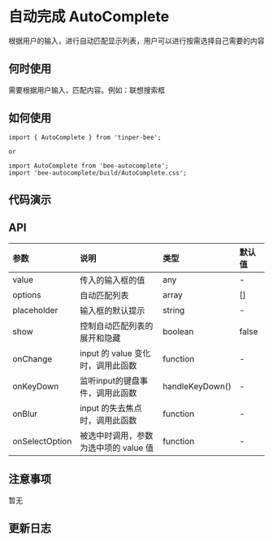# 自动完成 AutoComplete
根据用户的输入，进行自动匹配显示列表，用户可以进行按需选择自己需要的内容

## 何时使用

需要根据用户输入，匹配内容。例如：联想搜索框

## 如何使用

```
import { AutoComplete } from 'tinper-bee';

or

import AutoComplete from 'bee-autocomplete';
import 'bee-autocomplete/build/AutoComplete.css';

```

## 代码演示

## API

|参数|说明|类型|默认值|
|:---|:-----|:----|:------|
|value|传入的输入框的值|any|-|
|options|自动匹配列表|array|[]|
|placeholder|输入框的默认提示|string|-|
|show|控制自动匹配列表的展开和隐藏|boolean|false|
|onChange| input 的 value 变化时，调用此函数|function|-|
|onKeyDown| 监听input的键盘事件，调用此函数|handleKeyDown()|-|
|onBlur| input 的失去焦点时，调用此函数|function|-|
|onSelectOption| 被选中时调用，参数为选中项的 value 值|function|-|

## 注意事项

暂无

## 更新日志